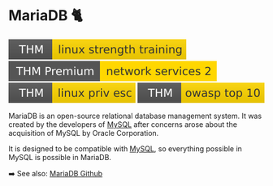# MariaDB 🐈

[![linuxstrengthtraining](../../../../cybersecurity/_badges/thm/linuxstrengthtraining.svg)](https://tryhackme.com/room/linuxstrengthtraining)
[![networkservices2](../../../../cybersecurity/_badges/thmp/networkservices2.svg)](https://tryhackme.com/room/networkservices2)
[![linuxprivesc](../../../../cybersecurity/_badges/thm/linuxprivesc.svg)](https://tryhackme.com/room/linuxprivesc)
[![owasptop10](../../../../cybersecurity/_badges/thm/owasptop10.svg)](https://tryhackme.com/room/owasptop10)

<div class="row row-cols-lg-2"><div>

MariaDB is an open-source relational database management system. It was created by the developers of [MySQL](mysql.md) after concerns arose about the acquisition of MySQL by Oracle Corporation.

It is designed to be compatible with [MySQL](mysql.md), so everything possible in MySQL is possible in MariaDB.

➡️ See also: [MariaDB Github](https://github.com/mariadb)
</div><div>
</div></div>
